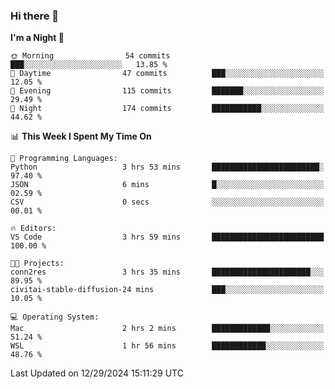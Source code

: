 ### Hi there 👋

<!--
**ALiersEL/ALiersEL** is a ✨ _special_ ✨ repository because its `README.md` (this file) appears on your GitHub profile.

Here are some ideas to get you started:

- 🔭 I’m currently working on ...
- 🌱 I’m currently learning ...
- 👯 I’m looking to collaborate on ...
- 🤔 I’m looking for help with ...
- 💬 Ask me about ...
- 📫 How to reach me: ...
- 😄 Pronouns: ...
- ⚡ Fun fact: ...
-->

<!--START_SECTION:waka-->
**I'm a Night 🦉** 

```text
🌞 Morning                54 commits          ███░░░░░░░░░░░░░░░░░░░░░░   13.85 % 
🌆 Daytime                47 commits          ███░░░░░░░░░░░░░░░░░░░░░░   12.05 % 
🌃 Evening                115 commits         ███████░░░░░░░░░░░░░░░░░░   29.49 % 
🌙 Night                  174 commits         ███████████░░░░░░░░░░░░░░   44.62 % 
```


📊 **This Week I Spent My Time On** 

```text
💬 Programming Languages: 
Python                   3 hrs 53 mins       ████████████████████████░   97.40 % 
JSON                     6 mins              █░░░░░░░░░░░░░░░░░░░░░░░░   02.59 % 
CSV                      0 secs              ░░░░░░░░░░░░░░░░░░░░░░░░░   00.01 % 

🔥 Editors: 
VS Code                  3 hrs 59 mins       █████████████████████████   100.00 % 

🐱‍💻 Projects: 
conn2res                 3 hrs 35 mins       ██████████████████████░░░   89.95 % 
civitai-stable-diffusion-24 mins             ███░░░░░░░░░░░░░░░░░░░░░░   10.05 % 

💻 Operating System: 
Mac                      2 hrs 2 mins        █████████████░░░░░░░░░░░░   51.24 % 
WSL                      1 hr 56 mins        ████████████░░░░░░░░░░░░░   48.76 % 
```


 Last Updated on 12/29/2024 15:11:29 UTC
<!--END_SECTION:waka-->
